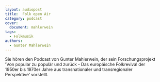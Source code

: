 ```yaml
---
layout: audiopost
title:  Folk open Air
category: podcast
cover:
  document: mahlerwein
tags:
  - Folkmusik
authors:
  - Gunter Mahlerwein
---
```

Sie hören den Podcast von Gunter Mahlerwein, der sein Forschungsprojekt 'Von popular zu populär und zurück - Das europäische Folkrevival der 1950er bis 1970er
Jahre aus transnationaler und transregionaler Perspektive' vorstellt.

<!-- more -->
